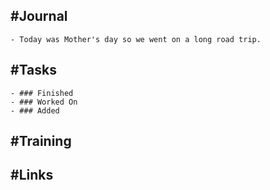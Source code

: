 ## #Journal
	- Today was Mother's day so we went on a long road trip.
## #Tasks
	- ### Finished
	- ### Worked On
	- ### Added
## #Training
## #Links